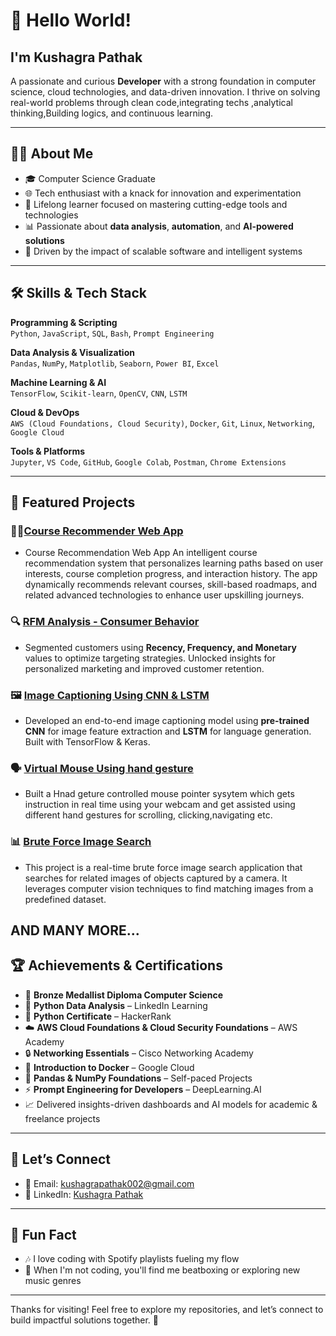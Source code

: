 # 👋 Hello World!

## I'm Kushagra Pathak

A passionate and curious **Developer** with a strong foundation in computer science, cloud technologies, and data-driven innovation. I thrive on solving real-world problems through clean code,integrating techs ,analytical thinking,Building logics, and continuous learning.

---

## 👨‍💻 About Me

- 🎓 Computer Science Graduate  
- 🌐 Tech enthusiast with a knack for innovation and experimentation  
- 🌟 Lifelong learner focused on mastering cutting-edge tools and technologies  
- 📊 Passionate about **data analysis**, **automation**, and **AI-powered solutions**  
- 🚀 Driven by the impact of scalable software and intelligent systems

---

## 🛠️ Skills & Tech Stack

**Programming & Scripting**  
`Python`, `JavaScript`, `SQL`, `Bash`, `Prompt Engineering`

**Data Analysis & Visualization**  
`Pandas`, `NumPy`, `Matplotlib`, `Seaborn`, `Power BI`, `Excel`

**Machine Learning & AI**  
`TensorFlow`, `Scikit-learn`, `OpenCV`, `CNN`, `LSTM`

**Cloud & DevOps**  
`AWS (Cloud Foundations, Cloud Security)`, `Docker`, `Git`, `Linux`, `Networking`, `Google Cloud`

**Tools & Platforms**  
`Jupyter`, `VS Code`, `GitHub`, `Google Colab`, `Postman`, `Chrome Extensions`

---

## 📂 Featured Projects

### 👨‍💻[Course Recommender Web App](https://github.com/IcodeG00D/Course-Recommendation-Web-App)
- Course Recommendation Web App An intelligent course recommendation system that personalizes learning paths based on user interests, course completion progress, and interaction history. The app dynamically recommends relevant courses, skill-based roadmaps, and related advanced technologies to enhance user upskilling journeys.

### 🔍 [RFM Analysis - Consumer Behavior](https://github.com/IcodeG00D/RFM-Analysis-Consumer-Behavior)  
- Segmented customers using **Recency, Frequency, and Monetary** values to optimize targeting strategies. Unlocked insights for personalized marketing and improved customer retention.

### 🖼️ [Image Captioning Using CNN & LSTM](https://github.com/IcodeG00D/Image-Captioning-Using-CNN-and-LSTM.git)  
- Developed an end-to-end image captioning model using **pre-trained CNN** for image feature extraction and **LSTM** for language generation. Built with TensorFlow & Keras.

### 🗣️ [Virtual Mouse Using hand gesture](https://github.com/IcodeG00D/Virtual-Mouse-Using-Mediapipe)
- Built a Hnad geture controlled mouse pointer sysytem which gets instruction in real time using your webcam and get assisted using different hand gestures for scrolling, clicking,navigating etc.

### 📊 [Brute Force Image Search](https://github.com/IcodeG00D/Brute-Force)
- This project is a real-time brute force image search application that searches for related images of objects captured by a camera. It leverages computer vision techniques to find matching images from a predefined dataset.

AND MANY MORE...
---

## 🏆 Achievements & Certifications

- 🥇 **Bronze Medallist Diploma Computer Science**
- 🥇 **Python Data Analysis** – LinkedIn Learning  
- 🥈 **Python Certificate** – HackerRank  
- ☁️ **AWS Cloud Foundations & Cloud Security Foundations** – AWS Academy  
- 🔒 **Networking Essentials** – Cisco Networking Academy  
- 🐳 **Introduction to Docker** – Google Cloud  
- 🧪 **Pandas & NumPy Foundations** – Self-paced Projects  
- ⚡ **Prompt Engineering for Developers** – DeepLearning.AI  
- 📈 Delivered insights-driven dashboards and AI models for academic & freelance projects  


---

## 🤝 Let’s Connect

- 📧 Email: [kushagrapathak002@gmail.com](mailto:kushagrapathak002@gmail.com)  
- 💼 LinkedIn: [Kushagra Pathak](https://www.linkedin.com/in/kushagra-pathak-8b6390252/)  


---

## 🎵 Fun Fact

- 🎶 I love coding with Spotify playlists fueling my flow  
- 🎤 When I'm not coding, you'll find me beatboxing or exploring new music genres

---

Thanks for visiting! Feel free to explore my repositories, and let’s connect to build impactful solutions together. 🚀
